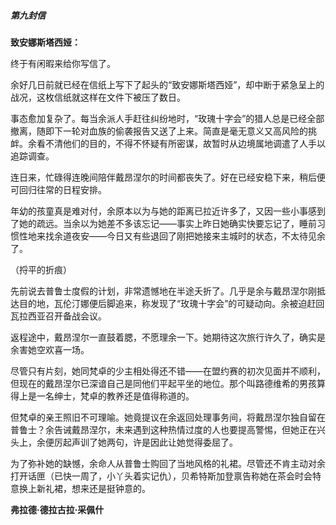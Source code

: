 ##### 第九封信

**致安娜斯塔西娅：**

终于有闲暇来给你写信了。

余好几日前就已经在信纸上写下了起头的“致安娜斯塔西娅”，却中断于紧急呈上的战况，这枚信纸就这样在文件下被压了数日。

事态愈加复杂了。每当余派人手赶往纠纷地时，“玫瑰十字会”的猎人总是已经全部撤离，随即下一轮对血族的偷袭报告又送了上来。简直是毫无意义又高风险的挑衅。余看不清他们的目的，不得不怀疑有所密谋，故暂时从边境属地调遣了人手以追踪调查。

连日来，忙碌得连晚间陪伴戴昂涅尔的时间都丧失了。好在已经安稳下来，稍后便可回归往常的日程安排。

年幼的孩童真是难对付，余原本以为与她的距离已拉近许多了，又因一些小事感到了她的疏远。当余以为她差不多该忘记——事实上昨日她确实快要忘记了，睡前习惯性地来找余道夜安——今日又有些退回了刚把她接来主城时的状态，不太待见余了。

（捋平的折痕）

先前说去普鲁士度假的计划，非常遗憾地在半途夭折了。几乎是余与戴昂涅尔刚抵达目的地，瓦伦汀娜便后脚追来，称发现了“玫瑰十字会”的可疑动向。余被迫赶回瓦拉西亚召开备战会议。

返程途中，戴昂涅尔一直鼓着腮，不愿理余一下。她期待这次旅行许久了，确实是余害她空欢喜一场。

尽管只有片刻，她同梵卓的少主相处得还不错——在盟约赛的初次见面并不顺利，但现在的戴昂涅尔已深谙自己是同他们平起平坐的地位。那个叫路德维希的男孩算得上是一名绅士，梵卓的教养还是值得称道的。

但梵卓的亲王照旧不可理喻。她竟提议在余返回处理事务间，将戴昂涅尔独自留在普鲁士？余告诫戴昂涅尔，未来遇到这种热情过度的人也要提高警惕，但她正在兴头上，余便厉起声训了她两句，许是因此让她觉得委屈了。

为了弥补她的缺憾，余命人从普鲁士购回了当地风格的礼裙。尽管还不肯主动对余打开话匣（已快一周了，小丫头着实记仇），贝希特斯加登禀告称她在茶会时会特意换上新礼裙，想来还是挺钟意的。

**弗拉德·德拉古拉·采佩什**

